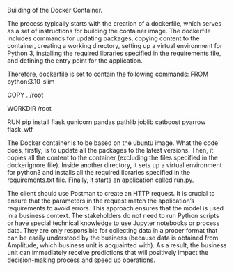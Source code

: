 Building of the Docker Container.

The process typically starts with the creation of a dockerfile, which serves as a set of instructions for building the container image. The dockerfile includes commands for updating packages, copying content to the container, creating a working directory, setting up a virtual environment for Python 3, installing the required libraries specified in the requirements file, and defining the entry point for the application.

Therefore, dockerfile is set to contain the following commands:
FROM python:3.10-slim

COPY . /root

WORKDIR /root

RUN pip install flask gunicorn pandas pathlib joblib catboost pyarrow flask_wtf

The Docker container is to be based on the ubuntu image. What the code does, firstly, is to update all the packages to the latest versions. Then, it copies all the content to the container (excluding the files specified in the dockerignore file). Inside another directory, it sets up a virtual environment for python3 and installs all the required libraries specified in the requirements.txt file. Finally, it starts an application called run.py.

The client should use Postman to create an HTTP request. It is crucial to ensure that the parameters in the request match the application’s requirements to avoid errors. This approach ensures that the model is used in a business context. The stakeholders do not need to run Python scripts or have special technical knowledge to use Jupyter notebooks or process data. They are only responsible for collecting data in a proper format that can be easily understood by the business (because data is obtained from Amplitude, which business unit is acquainted with). As a result, the business unit can immediately receive predictions that will positively impact the decision-making process and speed up operations.
